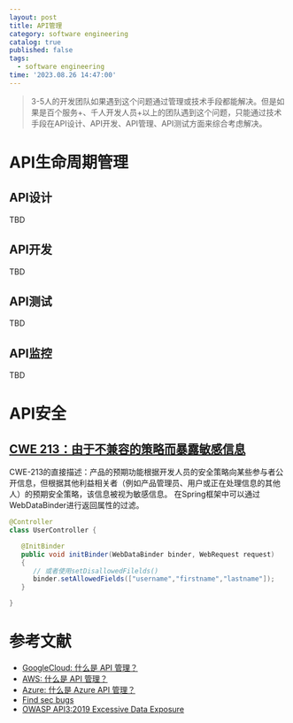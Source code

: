 ```yaml
---
layout: post
title: API管理
category: software engineering
catalog: true
published: false
tags:
  - software engineering
time: '2023.08.26 14:47:00'
---
```

> 3-5人的开发团队如果遇到这个问题通过管理或技术手段都能解决。但是如果是百个服务+、千人开发人员+以上的团队遇到这个问题，只能通过技术手段在API设计、API开发、API管理、API测试方面来综合考虑解决。

# API生命周期管理

## API设计
TBD

## API开发
TBD

## API测试
TBD

## API监控
TBD

# API安全

## [CWE 213：由于不兼容的策略而暴露敏感信息](https://cwe.mitre.org/data/definitions/213.html)
CWE-213的直接描述：产品的预期功能根据开发人员的安全策略向某些参与者公开信息，但根据其他利益相关者（例如产品管理员、用户或正在处理信息的其他人）的预期安全策略，该信息被视为敏感信息。
在Spring框架中可以通过WebDataBinder进行返回属性的过滤。
```Java
@Controller
class UserController {

   @InitBinder
   public void initBinder(WebDataBinder binder, WebRequest request)
   {
      // 或者使用setDisallowedFilelds()
      binder.setAllowedFields(["username","firstname","lastname"]);
   }

}
```

# 参考文献
- [GoogleCloud: 什么是 API 管理？](https://cloud.google.com/learn/what-is-api-management?hl=zh-cn#section-1)
- [AWS: 什么是 API 管理？](https://aws.amazon.com/cn/api-gateway/api-management/)
- [Azure: 什么是 Azure API 管理？](https://learn.microsoft.com/zh-cn/azure/api-management/api-management-key-concepts)
- [Find sec bugs](https://find-sec-bugs.github.io/bugs.htm)
- [OWASP API3:2019 Excessive Data Exposure](https://owasp.org/API-Security/editions/2019/en/0xa3-excessive-data-exposure/)
